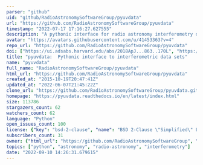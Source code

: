 ```yaml
---
parser: "github"
uid: "github/RadioAstronomySoftwareGroup/pyuvdata"
url: "https://github.com/RadioAstronomySoftwareGroup/pyuvdata"
timestamp: "2022-07-17 17:16:27.627555"
description: "A pythonic interface for radio astronomy interferometry data (uvfits, miriad, others)"
avatar: "https://avatars.githubusercontent.com/u/41453363?v=4"
repo_url: "https://github.com/RadioAstronomySoftwareGroup/pyuvdata"
doi: ["https://ui.adsabs.harvard.edu/abs/2018ApJ...863..170L", "https://ui.adsabs.harvard.edu/abs/2017JOSS....2..140H", "https://ui.adsabs.harvard.edu/abs/2019ascl.soft07003H/abstract"]
title: "pyuvdata:  Pythonic interface to interferometric data sets"
name: "pyuvdata"
full_name: "RadioAstronomySoftwareGroup/pyuvdata"
html_url: "https://github.com/RadioAstronomySoftwareGroup/pyuvdata"
created_at: "2015-10-19T20:47:41Z"
updated_at: "2022-06-07T21:45:22Z"
clone_url: "https://github.com/RadioAstronomySoftwareGroup/pyuvdata.git"
homepage: "https://pyuvdata.readthedocs.io/en/latest/index.html"
size: 113786
stargazers_count: 62
watchers_count: 62
language: "Python"
open_issues_count: 100
license: {"key": "bsd-2-clause", "name": "BSD 2-Clause \"Simplified\" License", "spdx_id": "BSD-2-Clause", "url": "https://api.github.com/licenses/bsd-2-clause", "node_id": "MDc6TGljZW5zZTQ="}
subscribers_count: 31
owner: {"html_url": "https://github.com/RadioAstronomySoftwareGroup", "avatar_url": "https://avatars.githubusercontent.com/u/41453363?v=4", "login": "RadioAstronomySoftwareGroup", "type": "Organization"}
topics: ["python", "astronomy", "radio-astronomy", "interferometry"]
date: "2022-09-10 14:26:31.679615"
---
```

